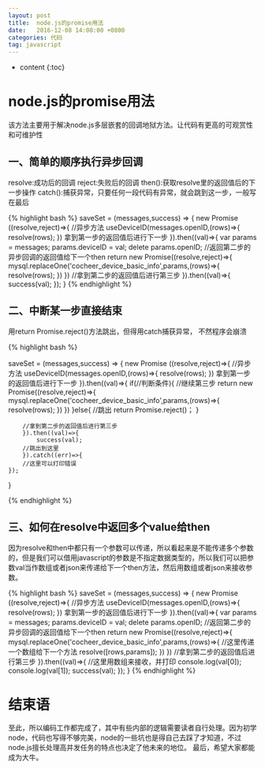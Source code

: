 ```yaml
---
layout: post
title:  node.js的promise用法
date:   2016-12-08 14:08:00 +0800
categories: 代码
tag: javascript
---
```


* content
{:toc}

node.js的promise用法
====================================
该方法主要用于解决node.js多层嵌套的回调地狱方法。让代码有更高的可观赏性和可维护性

一、简单的顺序执行异步回调
------------------------------------
resolve:成功后的回调
reject:失败后的回调
then():获取resolve里的返回值后的下一步操作
catch():捕获异常，只要任何一段代码有异常，就会跳到这一步，一般写在最后

{% highlight bash %}
saveSet = (messages,success) => {
    new Promise ((resolve,reject)=>{
            //异步方法
            useDeviceID(messages.openID,(rows)=>{
                resolve(rows);
            })
        拿到第一步的返回值后进行下一步
        }).then((val)=>{
            var params = messages;
            params.deviceID = val;
            delete params.openID;
            //返回第二步的异步回调的返回值给下一个then
            return new Promise((resolve,reject)=>{
                mysql.replaceOne('cocheer_device_basic_info',params,(rows)=>{
                    resolve(rows);
                })
            })
        //拿到第二步的返回值后进行第三步
        }).then((val)=>{
            success(val);
    });
}
{% endhighlight %}

二、中断某一步直接结束
------------------------------------
用return Promise.reject()方法跳出，但得用catch捕获异常， 不然程序会崩溃


{% highlight bash %}

saveSet = (messages,success) => {
    new Promise ((resolve,reject)=>{
            //异步方法
            useDeviceID(messages.openID,(rows)=>{
                resolve(rows);
            })
        拿到第一步的返回值后进行下一步
        }).then((val)=>{
            if(//判断条件){
                //继续第三步
                return new Promise((resolve,reject)=>{
                    mysql.replaceOne('cocheer_device_basic_info',params,(rows)=>{
                        resolve(rows);
                    })
            })
            }else{
                //跳出
                return Promise.reject()；
            }
            
        //拿到第二步的返回值后进行第三步
        }).then((val)=>{
            success(val);
        //跳出到这里
        }).catch((err)=>{
        //这里可以打印错误
    });
}

{% endhighlight %}


三、如何在resolve中返回多个value给then
------------------------------------
因为resolve和then中都只有一个参数可以传递，所以看起来是不能传递多个参数的，但是我们可以借用javascript的参数是不指定数据类型的，所以我们可以把参数val当作数组或者json来传递给下一个then方法，然后用数组或者json来接收参数。

{% highlight bash %}
saveSet = (messages,success) => {
    new Promise ((resolve,reject)=>{
            //异步方法
            useDeviceID(messages.openID,(rows)=>{
                resolve(rows);
            })
        拿到第一步的返回值后进行下一步
        }).then((val)=>{
            var params = messages;
            params.deviceID = val;
            delete params.openID;
            //返回第二步的异步回调的返回值给下一个then
            return new Promise((resolve,reject)=>{
                mysql.replaceOne('cocheer_device_basic_info',params,(rows)=>{
                //这里传递一个数组给下一个方法
                    resolve([rows,params]);
                })
            })
        //拿到第二步的返回值后进行第三步
        }).then((val)=>{
            //这里用数组来接收，并打印
            console.log(val[0]);
            console.log(val[1]);
            success(val);
    });
}
{% endhighlight %}

结束语
====================================
至此，所以编码工作都完成了，其中有些内部的逻辑需要读者自行处理。因为初学node，代码也写得不够完美，node的一些坑也是得自己去踩了才知道，不过node.js擅长处理高并发任务的特点也决定了他未来的地位。
最后，希望大家都能成为大牛。